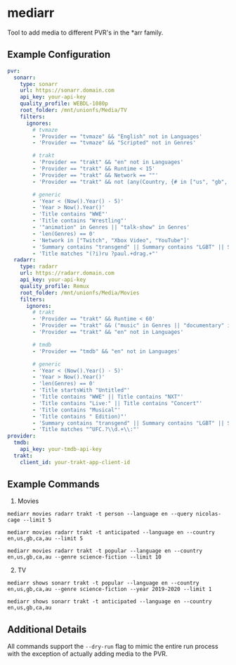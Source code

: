 # mediarr

Tool to add media to different PVR's in the *arr family.

## Example Configuration

```yaml
pvr:
  sonarr:
    type: sonarr
    url: https://sonarr.domain.com
    api_key: your-api-key
    quality_profile: WEBDL-1080p
    root_folder: /mnt/unionfs/Media/TV
    filters:
      ignores:
        # tvmaze
        - 'Provider == "tvmaze" && "English" not in Languages'
        - 'Provider == "tvmaze" && "Scripted" not in Genres'

        # trakt
        - 'Provider == "trakt" && "en" not in Languages'
        - 'Provider == "trakt" && Runtime < 15'
        - 'Provider == "trakt" && Network == ""'
        - 'Provider == "trakt" && not (any(Country, {# in ["us", "gb", "au", "ca"]}))'

        # generic
        - 'Year < (Now().Year() - 5)'
        - 'Year > Now().Year()'
        - 'Title contains "WWE"'
        - 'Title contains "Wrestling"'
        - '"animation" in Genres || "talk-show" in Genres'
        - 'len(Genres) == 0'
        - 'Network in ["Twitch", "Xbox Video", "YouTube"]'
        - 'Summary contains "transgend" || Summary contains "LGBT" || Summary contains "gay"'
        - 'Title matches "(?i)ru ?paul.+drag.+"'
  radarr:
    type: radarr
    url: https://radarr.domain.com
    api_key: your-api-key
    quality_profile: Remux
    root_folder: /mnt/unionfs/Media/Movies
    filters:
      ignores:
        # trakt
        - 'Provider == "trakt" && Runtime < 60'
        - 'Provider == "trakt" && ("music" in Genres || "documentary" in Genres)'
        - 'Provider == "trakt" && "en" not in Languages'

        # tmdb
        - 'Provider == "tmdb" && "en" not in Languages'

        # generic
        - 'Year < (Now().Year() - 5)'
        - 'Year > Now().Year()'
        - 'len(Genres) == 0'
        - 'Title startsWith "Untitled"'
        - 'Title contains "WWE" || Title contains "NXT"'
        - 'Title contains "Live:" || Title contains "Concert"'
        - 'Title contains "Musical"'
        - 'Title contains " Edition)"'
        - 'Summary contains "transgend" || Summary contains "LGBT" || Summary contains "gay"'
        - 'Title matches "^UFC.?\\d.+\\:"'
provider:
  tmdb:
    api_key: your-tmdb-api-key
  trakt:
    client_id: your-trakt-app-client-id
```

## Example Commands

1. Movies

`mediarr movies radarr trakt -t person --language en --query nicolas-cage --limit 5`

`mediarr movies radarr trakt -t anticipated --language en --country en,us,gb,ca,au --limit 5`

`mediarr movies radarr trakt -t popular --language en --country en,us,gb,ca,au --genre science-fiction --limit 10`

2. TV

`mediarr shows sonarr trakt -t popular --language en --country en,us,gb,ca,au --genre science-fiction --year 2019-2020 --limit 1`

`mediarr shows sonarr trakt -t anticipated --language en --country en,us,gb,ca,au`


## Additional Details

All commands support the `--dry-run` flag to mimic the entire run process with the exception of actually adding media to the PVR.